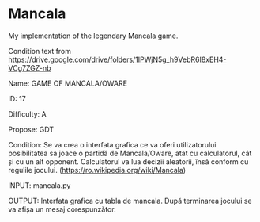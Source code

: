 # Mancala

My implementation of the legendary Mancala game.

Condition text from https://drive.google.com/drive/folders/1IPWjN5g_h9VebR6I8xEH4-VCg7ZGZ-nb

Name: GAME OF MANCALA/OWARE 

ID: 17 

Difficulty: A 

Propose: GDT

Condition: Se va crea o interfata grafica ce va oferi utilizatorului posibilitatea sa joace o partidă de
Mancala/Oware, atat cu calculatorul, cât și cu un alt opponent. Calculatorul va lua decizii
aleatorii, însă conform cu regulile jocului. (https://ro.wikipedia.org/wiki/Mancala)

INPUT: mancala.py <tip adversar>
  
OUTPUT: Interfata grafica cu tabla de mancala. După terminarea jocului se va afișa un mesaj corespunzător.
